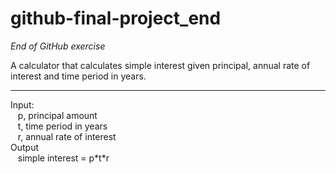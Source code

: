 # github-final-project_end
<i>End of GitHub exercise</i>

A calculator that calculates simple interest given principal, annual rate of interest and time period in years. <br>
<hr>
Input: <br>
&nbsp;&nbsp;   p, principal amount <br>
&nbsp;&nbsp;   t, time period in years <br>
&nbsp;&nbsp;   r, annual rate of interest <br>
Output <br>
&nbsp;&nbsp;   simple interest = p*t*r <br>
